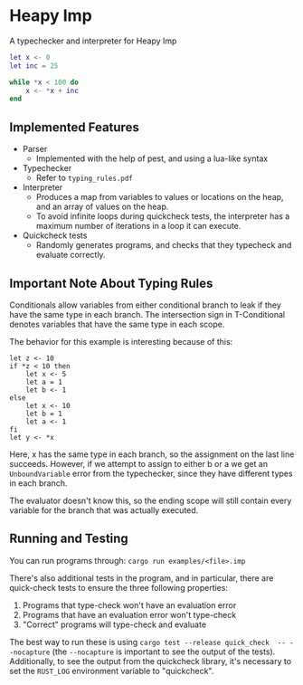 # Heapy Imp

A typechecker and interpreter for Heapy Imp

```lua
let x <- 0
let inc = 25

while *x < 100 do
    x <- *x + inc
end
```

## Implemented Features
- Parser
    - Implemented with the help of pest, and using a lua-like syntax
- Typechecker
    - Refer to `typing_rules.pdf`
- Interpreter
    - Produces a map from variables to values or locations on the heap, and an array of values on the heap.
    - To avoid infinite loops during quickcheck tests, the interpreter has a maximum number of iterations in a loop it can execute.
- Quickcheck tests
    - Randomly generates programs, and checks that they typecheck and evaluate correctly.

## Important Note About Typing Rules

Conditionals allow variables from either conditional branch to leak if they have the same
type in each branch. The intersection sign in T-Conditional denotes variables that have the
same type in each scope.

The behavior for this example is interesting because of this:

```
let z <- 10
if *z < 10 then
    let x <- 5
    let a = 1
    let b <- 1
else
    let x <- 10
    let b = 1
    let a <- 1
fi
let y <- *x
```

Here, x has the same type in each branch, so the assignment on the last line succeeds. However,
if we attempt to assign to either b or a we get an `UnboundVariable` error from the typechecker,
since they have different types in each branch.

The evaluator doesn't know this, so the ending scope will still contain every variable for the
branch that was actually executed.

## Running and Testing
You can run programs through: `cargo run examples/<file>.imp`

There's also additional tests in the program, and in particular, there are quick-check tests to ensure the three following properties:
1. Programs that type-check won't have an evaluation error
2. Programs that have an evaluation error won't type-check
3. "Correct" programs will type-check and evaluate

The best way to run these is using `cargo test --release quick_check  -- --nocapture` (the `--nocapture` is important to see the output of the tests).
Additionally, to see the output from the quickcheck library, it's necessary to set the `RUST_LOG` environment variable to "quickcheck".

